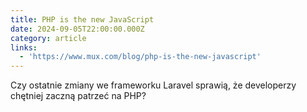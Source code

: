 ```yaml
---
title: PHP is the new JavaScript
date: 2024-09-05T22:00:00.000Z
category: article
links:
  - 'https://www.mux.com/blog/php-is-the-new-javascript'
---
```


Czy ostatnie zmiany we frameworku Laravel sprawią, że developerzy chętniej zaczną patrzeć na PHP?
